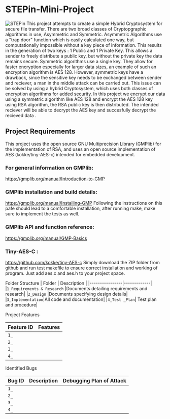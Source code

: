 # STEPin-Mini-Project
![STEPin](https://user-images.githubusercontent.com/71325016/126390610-84b74fb3-c6d7-48cb-9597-5e16bc9d7ddc.JPG)
This project attempts to create a simple Hybrid Cryptosystem for secure file transfer. There are two broad classes of Cryptopgraphic algorithms in use, Asymmetric and Symmetric. Asymmetric Algorithms use a "trap door" function which is easily calculated one way, but computationally impossible without a key piece of information. This results in the generation of two keys : 1 Public and 1 Private Key.  This allows a sender to freely distribute a public key, but without the private key the data remains secure. Symmetric algorithms use a single key. They allow for faster encryption especially for larger data sizes, an example of such an encryption algorithm is AES 128. However, symmetric keys have a drawback,  since the sensitive key needs to be exchanged between sender and reciever, a man in the middle attack can be carried out. This issue can be solved by using a hybrid Cryptosystem, which uses both classes of encryption algorithms for added security. In this project we encrypt our data using a symmetric algorithm like AES 128 and encrypt the AES 128 key using RSA algorithm, the  RSA public key is then distributed. The intended reciever will be able to decrypt the AES key and succesfully decrypt the recieved data . 

## Project Requirements 

This project  uses the open source GNU Multiprecision Library (GMPlib) for the implementation of RSA, and uses an open source implementation of AES (kokke/tiny-AES-c) intended for embedded development. 

### For general information on GMPlib:
https://gmplib.org/manual/Introduction-to-GMP

### GMPlib installation and build details: 
https://gmplib.org/manual/Installing-GMP
Following the instructions on this pafe should lead to a comfortable installation, after running make, make sure to implement the tests as well. 

### GMPlib API and function reference:
https://gmplib.org/manual/GMP-Basics

### Tiny-AES-C : 
https://github.com/kokke/tiny-AES-c
Simply download the ZIP folder from github and  run test makefile to ensure correct installation and working of program. Just add aes.c and aes.h to your project space. 


Folder Structure 
| Folder         | Description |
|----------------|-------------|
|`1_Requirements & Research`  |Documents detailing requirements and research|
|`2_Design`        |Documents specifying design details|
|`3_Implementation`|All code and documentation|
|`4_Test _Plan`| Test plan and procedure|


Project Features

| Feature ID       | Features |
|----------------|-------------|
|`1_` ||
|`2_`||
|`3_`||
|`4_`||

Identified Bugs 

| Bug ID       | Description | Debugging Plan of Attack 
|----------------|-------------|----------------------|
|`1_` || |
|`2_`||  |
|`3_`||  |
|`4_`||  |
